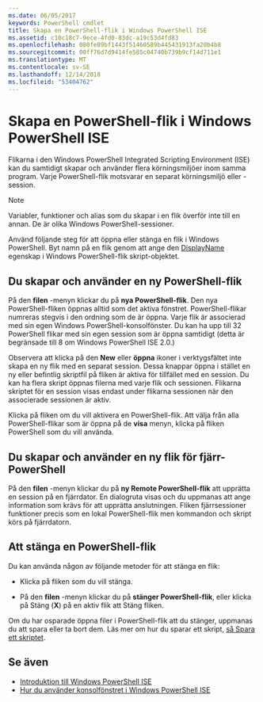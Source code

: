 ```yaml
---
ms.date: 06/05/2017
keywords: PowerShell cmdlet
title: Skapa en PowerShell-flik i Windows PowerShell ISE
ms.assetid: c10c18c7-9ece-4fd0-83dc-a19c53d4fd83
ms.openlocfilehash: 080fe89bf1443f51460589b445431913fa20b4b8
ms.sourcegitcommit: 00ff76d7d9414fe585c04740b739b9cf14d711e1
ms.translationtype: MT
ms.contentlocale: sv-SE
ms.lasthandoff: 12/14/2018
ms.locfileid: "53404762"
---
```

# <a name="how-to-create-a-powershell-tab-in-windows-powershell-ise"></a>Skapa en PowerShell-flik i Windows PowerShell ISE

Flikarna i den Windows PowerShell Integrated Scripting Environment (ISE) kan du samtidigt skapar och använder flera körningsmiljöer inom samma program.
Varje PowerShell-flik motsvarar en separat körningsmiljö eller -session.

> [!NOTE]
> Variabler, funktioner och alias som du skapar i en flik överför inte till en annan. De är olika Windows PowerShell-sessioner.

Använd följande steg för att öppna eller stänga en flik i Windows PowerShell.
Byt namn på en flik genom att ange den [DisplayName](object-model/The-PowerShellTab-Object.md#displayname) egenskap i Windows PowerShell-flik skript-objektet.

## <a name="to-create-and-use-a-new-powershell-tab"></a>Du skapar och använder en ny PowerShell-flik

På den **filen** -menyn klickar du på **nya PowerShell-flik**. Den nya PowerShell-fliken öppnas alltid som det aktiva fönstret.
PowerShell-flikar numreras stegvis i den ordning som de är öppna.
Varje flik är associerad med sin egen Windows PowerShell-konsolfönster.
Du kan ha upp till 32 PowerShell flikar med sin egen session som är öppna samtidigt (detta är begränsade till 8 om Windows PowerShell ISE 2.0.)

Observera att klicka på den **New** eller **öppna** ikoner i verktygsfältet inte skapa en ny flik med en separat session.
Dessa knappar öppna i stället en ny eller befintlig skriptfil på fliken är aktiva för tillfället med en session.
Du kan ha flera skript öppnas filerna med varje flik och sessionen.
Flikarna skriptet för en session visas endast under flikarna sessionen när den associerade sessionen är aktiv.

Klicka på fliken om du vill aktivera en PowerShell-flik. Att välja från alla PowerShell-flikar som är öppna på de **visa** menyn, klicka på fliken PowerShell som du vill använda.

## <a name="to-create-and-use-a-new-remote-powershell-tab"></a>Du skapar och använder en ny flik för fjärr-PowerShell

På den **filen** -menyn klickar du på **ny Remote PowerShell-flik** att upprätta en session på en fjärrdator.
En dialogruta visas och du uppmanas att ange information som krävs för att upprätta anslutningen.
Fliken fjärrsessioner funktioner precis som en lokal PowerShell-flik men kommandon och skript körs på fjärrdatorn.

## <a name="to-close-a-powershell-tab"></a>Att stänga en PowerShell-flik

Du kan använda någon av följande metoder för att stänga en flik:

- Klicka på fliken som du vill stänga.

- På den **filen** -menyn klickar du på **stänger PowerShell-flik**, eller klicka på Stäng (**X**) på en aktiv flik att Stäng fliken.

Om du har osparade öppna filer i PowerShell-flik att du stänger, uppmanas du att spara eller ta bort dem.
Läs mer om hur du sparar ett skript, [så Spara ett skriptet](How-to-Write-and-Run-Scripts-in-the-Windows-PowerShell-ISE.md#how-to-save-a-script).

## <a name="see-also"></a>Se även

- [Introduktion till Windows PowerShell ISE](Introducing-the-Windows-PowerShell-ISE.md)
- [Hur du använder konsolfönstret i Windows PowerShell ISE](How-to-Use-the-Console-Pane-in-the-Windows-PowerShell-ISE.md)